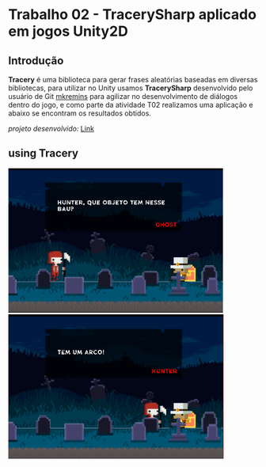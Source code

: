 # Trabalho 02 - TracerySharp aplicado em jogos Unity2D

## **Introdução**
**Tracery** é uma biblioteca para gerar frases aleatórias baseadas em diversas bibliotecas, para utilizar no Unity usamos **TracerySharp** desenvolvido pelo usuário de Git [mkremins](https://github.com/mkremins/TracerySharp) para agilizar no desenvolvimento de diálogos dentro do jogo, e como parte da atividade T02 realizamos uma aplicação e abaixo se encontram os resultados obtidos.

_projeto desenvolvido:_ [Link](https://github.com/Emiliandro/TE-projects/tree/master/TE02Project)

## **using Tracery**
![Resultado](TE02Screenshots/TE02.PNG "Dialogo Inicial")
![Aplicacao](TE02Screenshots/TE02-01.PNG "Resposta obtida")



